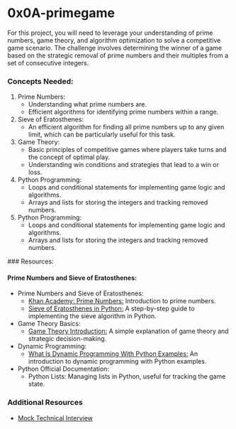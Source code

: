 # 0x0A-primegame

For this project, you will need to leverage your understanding of prime numbers, game theory, and algorithm optimization to solve a competitive game scenario. The challenge involves determining the winner of a game based on the strategic removal of prime numbers and their multiples from a set of consecutive integers.

### Concepts Needed:

<ol>
  <li>
     Prime Numbers:
    <ul>
      <li>
       Understanding what prime numbers are.
      </li>
      <li>
        Efficient algorithms for identifying prime numbers within a range.
      </li>
    </ul>
  </li>
    <li>
      Sieve of Eratosthenes:
    <ul>
      <li>
        An efficient algorithm for finding all prime numbers up to any given limit, which can be particularly useful for this task.
      </li>
    </ul>
  </li>
    <li>
      Game Theory:
    <ul>
      <li>
        Basic principles of competitive games where players take turns and the concept of optimal play.
      </li>
      <li>
        Understanding win conditions and strategies that lead to a win or loss.
      </li>
    </ul>
  </li>
    <li>
      Python Programming:
    <ul>
      <li>
      Loops and conditional statements for implementing game logic and algorithms.
      </li>
      <li>
        Arrays and lists for storing the integers and tracking removed numbers.
      </li>
    </ul>
  </li>
    <li>
      Python Programming:
    <ul>
      <li>
        Loops and conditional statements for implementing game logic and algorithms.
      </li>
      <li>
        Arrays and lists for storing the integers and tracking removed numbers.
      </li>
    </ul>
  </li>
</ol>
### Resources:

#### Prime Numbers and Sieve of Eratosthenes:

<ul>
  <li>
    Prime Numbers and Sieve of Eratosthenes:
    <ul>
    <li>
      <a href="https://www.khanacademy.org/math/cc-fourth-grade-math/imp-factors-multiples-and-patterns/imp-prime-and-composite-numbers/v/prime-numbers">Khan Academy: Prime Numbers:</a> Introduction to prime numbers.
    </li>
    <li>
      <a href="">Sieve of Eratosthenes in Python:</a> A step-by-step guide to implementing the sieve algorithm in Python.
    </li>
  </ul>
  </li>
    <li>
    Game Theory Basics:
    <ul>
    <li>
      <a href="">Game Theory Introduction:</a> A simple explanation of game theory and strategic decision-making.
    </li>
  </ul>
  </li>
   <li>
    Dynamic Programming:
    <ul>
    <li>
      <a href="">What Is Dynamic Programming With Python Examples:</a> An introduction to dynamic programming with Python examples.
    </li>
  </ul>
  </li>
     <li>
    Python Official Documentation:
    <ul>
    <li>
      <a hreh="https://docs.python.org/3/tutorial/introduction.html#lists">Python Lists:</a> Managing lists in Python, useful for tracking the game state.
    </li>
  </ul>
  </li>
</ul>


### Additional Resources
<ul>
  <li><a href="https://www.youtube.com/watch?feature=shared&v=Jw2pniZCLi8">Mock Technical Interview</a></li>
</ul>

